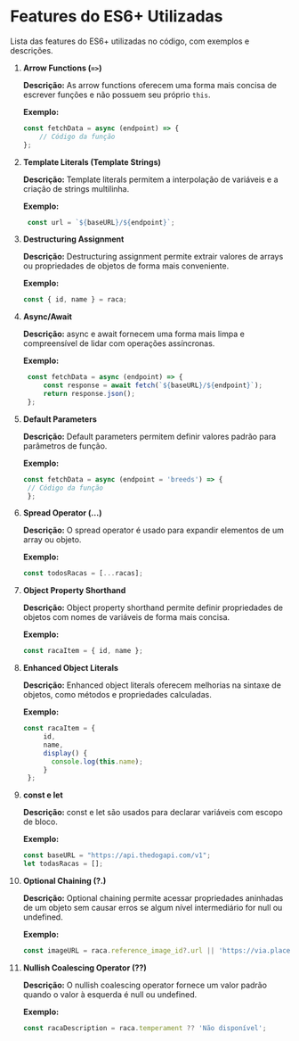 # Features do ES6+ Utilizadas

Lista das features do ES6+ utilizadas no código, com exemplos e descrições.

1. **Arrow Functions (`=>`)**

   **Descrição:** As arrow functions oferecem uma forma mais concisa de escrever funções e não possuem seu próprio `this`.

   **Exemplo:**

   ```javascript
   const fetchData = async (endpoint) => {
       // Código da função
   };

2. **Template Literals (Template Strings)**

    **Descrição:** Template literals permitem a interpolação de variáveis e a criação de strings multilinha.

   **Exemplo:**

   ```javascript
    const url = `${baseURL}/${endpoint}`;

3. **Destructuring Assignment**

   **Descrição:** Destructuring assignment permite extrair valores de arrays ou propriedades de objetos de forma mais conveniente.

   **Exemplo:**

    ```javascript
    const { id, name } = raca;

4. **Async/Await**

   **Descrição:** async e await fornecem uma forma mais limpa e compreensível de lidar com operações assíncronas.

   **Exemplo:**

   ```javascript
    const fetchData = async (endpoint) => {
        const response = await fetch(`${baseURL}/${endpoint}`);
        return response.json();
    };

5. **Default Parameters**

   **Descrição:** Default parameters permitem definir valores padrão para parâmetros de função.

   **Exemplo:**

   ```javascript
   const fetchData = async (endpoint = 'breeds') => {
    // Código da função
    };

6. **Spread Operator (...)**

   **Descrição:** O spread operator é usado para expandir elementos de um array ou objeto.

   **Exemplo:**

   ```javascript
   const todosRacas = [...racas];

7. **Object Property Shorthand**

   **Descrição:** Object property shorthand permite definir propriedades de objetos com nomes de variáveis de forma mais concisa.

   **Exemplo:**

   ```javascript
   const racaItem = { id, name };

8. **Enhanced Object Literals**

   **Descrição:** Enhanced object literals oferecem melhorias na sintaxe de objetos, como métodos e propriedades calculadas.

   **Exemplo:**

   ```javascript
   const racaItem = {
        id,
        name,
        display() {
          console.log(this.name);
        }
    };

9. **const e let**

   **Descrição:** const e let são usados para declarar variáveis com escopo de bloco.

   **Exemplo:**

    ```javascript
    const baseURL = "https://api.thedogapi.com/v1";
    let todasRacas = [];

10. **Optional Chaining (?.)**

    **Descrição:** Optional chaining permite acessar propriedades aninhadas de um objeto sem causar erros se algum nível intermediário for null ou undefined.

    **Exemplo:**

    ```javascript
    const imageURL = raca.reference_image_id?.url || 'https://via.placeholder.com/600';

11. **Nullish Coalescing Operator (??)**

    **Descrição:** O nullish coalescing operator fornece um valor padrão quando o valor à esquerda é null ou undefined.

    **Exemplo:**

    ```javascript
    const racaDescription = raca.temperament ?? 'Não disponível';
